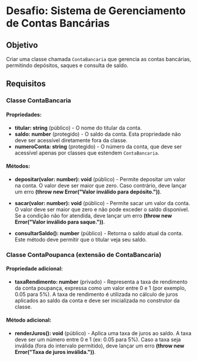 
# Desafio: Sistema de Gerenciamento de Contas Bancárias

## Objetivo
Criar uma classe chamada `ContaBancaria` que gerencia as contas bancárias, permitindo depósitos, saques e consulta de saldo.

## Requisitos

### Classe ContaBancaria

#### Propriedades:

- **titular: string** (público) - O nome do titular da conta.
- **saldo: number** (protegido) - O saldo da conta. Esta propriedade não deve ser acessível diretamente fora da classe.
- **numeroConta: string** (protegido) - O número da conta, que deve ser acessível apenas por classes que estendem `ContaBancaria`.

#### Métodos:

- **depositar(valor: number): void** (público) - Permite depositar um valor na conta. O valor deve ser maior que zero. Caso contrário, deve lançar um erro **(throw new Error("Valor inválido para depósito."))**.

- **sacar(valor: number): void** (público) - Permite sacar um valor da conta. O valor deve ser maior que zero e não pode exceder o saldo disponível. Se a condição não for atendida, deve lançar um erro **(throw new Error("Valor inválido para saque."))**.

- **consultarSaldo(): number** (público) - Retorna o saldo atual da conta. Este método deve permitir que o titular veja seu saldo.

### Classe ContaPoupanca (extensão de ContaBancaria)

#### Propriedade adicional:

- **taxaRendimento: number** (privado) - Representa a taxa de rendimento da conta poupança, expressa como um valor entre 0 e 1 (por exemplo, 0.05 para 5%). A taxa de rendimento é utilizada no cálculo de juros aplicados ao saldo da conta e deve ser inicializada no construtor da classe.

#### Método adicional:

- **renderJuros(): void** (público) - Aplica uma taxa de juros ao saldo. A taxa deve ser um número entre 0 e 1 (ex: 0.05 para 5%). Caso a taxa seja inválida (fora do intervalo permitido), deve lançar um erro **(throw new Error("Taxa de juros inválida."))**.

